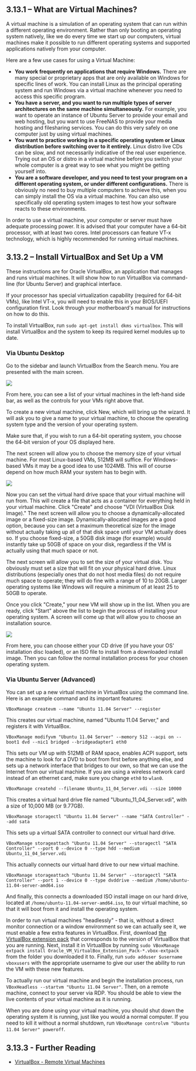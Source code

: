 ## 3.13.1 – What are Virtual Machines?

A virtual machine is a simulation of an operating system that can run within a different operating environment. Rather than only booting an operating system natively, like we do every time we start up our computers, virtual machines make it possible to run different operating systems and supported applications natively from your computer.

Here are a few use cases for using a Virtual Machine:

* **You work frequently on applications that require Windows.** There are many special or proprietary apps that are only available on Windows for specific lines of work. You can install Linux as the principal operating system and run Windows via a virtual machine whenever you need to access this specific program.
* **You have a server, and you want to run multiple types of server architectures on the same machine simultaneously.** For example, you want to operate an instance of Ubuntu Server to provide your email and web hosting, but you want to use FreeNAS to provide your media hosting and filesharing services. You can do this very safely on one computer just by using virtual machines.
* **You want to practice working in a specific operating system or Linux distribution before switching over to it entirely.** Linux distro live CDs can be slow, and not necessarily indicative of the real user experience. Trying out an OS or distro in a virtual machine before you switch your whole computer is a great way to see what you might be getting yourself into.
* **You are a software developer, and you need to test your program on a different operating system, or under different configurations.** There is obviously no need to buy multiple computers to achieve this, when you can simply install the OS via a virtual machine. You can also use specifically old operating system images to test how your software reacts to these environments.

In order to use a virtual machine, your computer or server must have adequate processing power. It is advised that your computer have a 64-bit processor, with at least two cores. Intel processors can feature VT-x technology, which is highly recommended for running virtual machines.


## 3.13.2 – Install VirtualBox and Set Up a VM

These instructions are for Oracle VirtualBox, an application that manages and runs virtual machines. It will show how to run VirtualBox via command-line (for Ubuntu Server) and graphical interface.
 
If your processor has special virtualization capability (required for 64-bit VMs), like Intel VT-x, you will need to enable this in your BIOS/UEFI configuration first. Look through your motherboard's manual for instructions on how to do this.

To install VirtualBox, run `sudo apt-get install dkms virtualbox`. This will install VirtualBox and the system to keep its required kernel modules up to date.


### Via Ubuntu Desktop

Go to the sidebar and launch VirtualBox from the Search menu. You are presented with the main screen.

![][1]

From here, you can see a list of your virtual machines in the left-hand side bar, as well as the controls for your VMs right above that.

To create a new virtual machine, click New, which will bring up the wizard. It will ask you to give a name to your virtual machine, to choose the operating system type and the version of your operating system.

Make sure that, if you wish to run a 64-bit operating system, you choose the 64-bit version of your OS displayed here.

The next screen will allow you to choose the memory size of your virtual machine. For most Linux-based VMs, 512MB will suffice. For Windows-based VMs it may be a good idea to use 1024MB. This will of course depend on how much RAM your system has to begin with.

![][2]

Now you can set the virtual hard drive space that your virtual machine will run from. This will create a file that acts as a container for everything held in your virtual machine. Click "Create" and choose "VDI (VirtualBox Disk Image)." The next screen will allow you to choose a dynamically-allocated image or a fixed-size image. Dynamically-allocated images are a good option, because you can set a maximum theoretical size for the image without actually taking up all of that disk space until your VM actually does so. If you choose fixed-size, a 50GB disk image (for example) would instantly take up 50GB of space on your disk, regardless if the VM is actually using that much space or not.

The next screen will allow you to set the size of your virtual disk. You obviously must set a size that will fit on your physical hard drive. Linux distributions (especially ones that do not host media files) do not require much space to operate; they will do fine with a range of 10 to 20GB. Larger operating systems like Windows will require a minimum of at least 25 to 50GB to operate.

Once you click "Create," your new VM will show up in the list. When you are ready, click "Start" above the list to begin the process of installing your operating system. A screen will come up that will allow you to choose an installation source.

![][3]

From here, you can choose either your CD drive (if you have your OS' installation disc loaded), or an ISO file to install from a downloaded install image. Then you can follow the normal installation process for your chosen operating system.


### Via Ubuntu Server (Advanced)

You can set up a new virtual machine in VirtualBox using the command line. Here is an example command and its important features:

`VBoxManage createvm --name "Ubuntu 11.04 Server" --register`

This creates our virtual machine, named "Ubuntu 11.04 Server," and registers it with VirtualBox.


`VBoxManage modifyvm "Ubuntu 11.04 Server" --memory 512 --acpi on --boot1 dvd --nic1 bridged --bridgeadapter1 eth0`

This sets our VM up with 512MB of RAM space, enables ACPI support, sets the machine to look for a DVD to boot from first before anything else, and sets up a network interface that bridges to our own, so that we can use the Internet from our virtual machine. If you are using a wireless network card instead of an ethernet card, make sure you change `eth0` to `wlan0`.


`VBoxManage createhd --filename Ubuntu_11_04_Server.vdi --size 10000`

This creates a virtual hard drive file named "Ubuntu_11_04_Server.vdi", with a size of 10,000 MB (or 9.77GB).


`VBoxManage storagectl "Ubuntu 11.04 Server" --name "SATA Controller" --add sata`

This sets up a virtual SATA controller to connect our virtual hard drive.


`VBoxManage storageattach "Ubuntu 11.04 Server" --storagectl "SATA Controller" --port 0 --device 0 --type hdd --medium Ubuntu_11_04_Server.vdi`

This actually connects our virtual hard drive to our new virtual machine.


`VBoxManage storageattach "Ubuntu 11.04 Server" --storagectl "SATA Controller" --port 1 --device 0 --type dvddrive --medium /home/ubuntu-11.04-server-amd64.iso`

And finally, this connects a downloaded ISO install image on our hard drive, located at `/home/ubuntu-11.04-server-amd64.iso`, to our virtual machine, so that it will boot from it and install the operating system.


In order to run virtual machines "headlessly" - that is, without a direct monitor connection or a window environment so we can actually see it, we must enable a few extra features in VirtualBox. First, download [the VirtualBox extension pack](https://www.virtualbox.org/wiki/Downloads) that corresponds to the version of VirtualBox that you are running. Next, install it in VirtualBox by running `sudo VBoxManage extpack install Oracle_VM_VirtualBox_Extension_Pack-*.vbox-extpack` from the folder you downloaded it to. Finally, run `sudo adduser $username vboxusers` with the appropriate username to give our user the ability to run the VM with these new features.

To actually run our virtual machine and begin the installation process, run `VBoxHeadless --startvm "Ubuntu 11.04 Server"`. Then, on a remote machine, connect to your server via RDP. You should be able to view the live contents of your virtual machine as it is running.

When you are done using your virtual machine, you should shut down the operating system it is running, just like you would a normal computer. If you need to kill it without a normal shutdown, run `VBoxManage controlvm "Ubuntu 11.04 Server" poweroff`.

## 3.13.3 - Further Reading

* [VirtualBox - Remote Virtual Machines](https://www.virtualbox.org/manual/ch07.html)


 [1]: ../img/3-13-1.png
 [2]: ../img/3-13-2.png
 [3]: ../img/3-13-3.png
